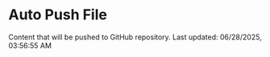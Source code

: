 # Auto Push File

Content that will be pushed to GitHub repository.
Last updated: 06/28/2025, 03:56:55 AM